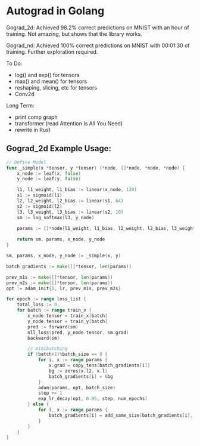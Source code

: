 
# Autograd in Golang

Gograd_2d: Achieved 98.2% correct predictions on MNIST with an hour of training. Not amazing, but shows that the library works. 

Gograd_nd: Achieved 100% correct predictions on MNIST with 00:01:30 of training. Further exploration required.

To Do:
* log() and exp() for tensors
* max() and mean() for tensors
* reshaping, slicing, etc for tensors
* Conv2d

Long Term:
* print comp graph
* transformer (read Attention Is All You Need)
* rewrite in Rust





## Gograd_2d Example Usage:
```go
// Define Model
func _simple(x *tensor, y *tensor) (*node, []*node, *node, *node) {
	x_node := leaf(x, false)
	y_node := leaf(y, false)

	l1, l1_weight, l1_bias := linear(x_node, 128) 
	s1 := sigmoid(l1)
	l2, l2_weight, l2_bias := linear(s1, 64) 
	s2 := sigmoid(l2)
	l3, l3_weight, l3_bias := linear(s2, 10) 
	sm := log_softmax(l3, y_node)
	
	params := []*node{l1_weight, l1_bias, l2_weight, l2_bias, l3_weight, l3_bias}

	return sm, params, x_node, y_node
}

sm, params, x_node, y_node := _simple(x, y)

batch_gradients := make([]*tensor, len(params))

prev_m1s := make([]*tensor, len(params))
prev_m2s := make([]*tensor, len(params))
opt := adam_init{0, lr, prev_m1s, prev_m2s}

for epoch := range loss_list {
	total_loss := 0.
	for batch := range train_x {
		x_node.tensor = train_x[batch]
		y_node.tensor = train_y[batch]
		pred := forward(sm)
		nll_loss(pred, y_node.tensor, sm.grad)
		backward(sm)

		// minibatching
		if (batch+1)%batch_size == 0 {
			for i, x := range params {
				x.grad = copy_tens(batch_gradients[i])
				bg := zeros(x.l2, x.l)
				batch_gradients[i] = &bg
			}
			adam(params, opt, batch_size)
			step += 1
			exp_lr_decay(opt, 0.95, step, num_epochs)
		} else {
			for i, x := range params {
				batch_gradients[i] = add_same_size(batch_gradients[i], x.grad)
			}
		}
	}
}
```
